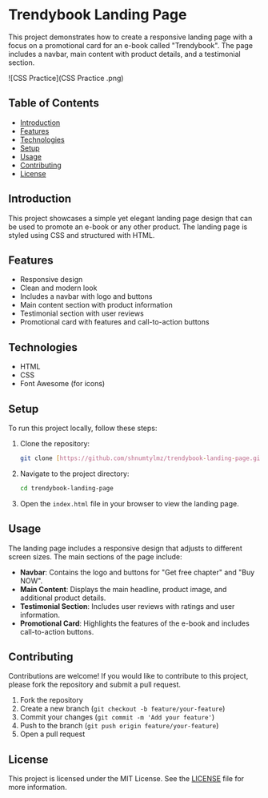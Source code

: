 # Trendybook Landing Page

This project demonstrates how to create a responsive landing page with a focus on a promotional card for an e-book called "Trendybook". The page includes a navbar, main content with product details, and a testimonial section.

![CSS Practice](CSS Practice .png)


## Table of Contents

- [Introduction](#introduction)
- [Features](#features)
- [Technologies](#technologies)
- [Setup](#setup)
- [Usage](#usage)
- [Contributing](#contributing)
- [License](#license)

## Introduction

This project showcases a simple yet elegant landing page design that can be used to promote an e-book or any other product. The landing page is styled using CSS and structured with HTML.

## Features

- Responsive design
- Clean and modern look
- Includes a navbar with logo and buttons
- Main content section with product information
- Testimonial section with user reviews
- Promotional card with features and call-to-action buttons

## Technologies

- HTML
- CSS
- Font Awesome (for icons)

## Setup

To run this project locally, follow these steps:

1. Clone the repository:

    ```bash
    git clone [https://github.com/shnumtylmz/trendybook-landing-page.git](https://github.com/shnumtylmz/Patika.Dev-Front-End-Bootcamp/tree/main/Week-4/CSS%20Practice)
    ```

2. Navigate to the project directory:

    ```bash
    cd trendybook-landing-page
    ```

3. Open the `index.html` file in your browser to view the landing page.

## Usage

The landing page includes a responsive design that adjusts to different screen sizes. The main sections of the page include:

- **Navbar**: Contains the logo and buttons for "Get free chapter" and "Buy NOW".
- **Main Content**: Displays the main headline, product image, and additional product details.
- **Testimonial Section**: Includes user reviews with ratings and user information.
- **Promotional Card**: Highlights the features of the e-book and includes call-to-action buttons.

## Contributing

Contributions are welcome! If you would like to contribute to this project, please fork the repository and submit a pull request.

1. Fork the repository
2. Create a new branch (`git checkout -b feature/your-feature`)
3. Commit your changes (`git commit -m 'Add your feature'`)
4. Push to the branch (`git push origin feature/your-feature`)
5. Open a pull request

## License

This project is licensed under the MIT License. See the [LICENSE](LICENSE) file for more information.

